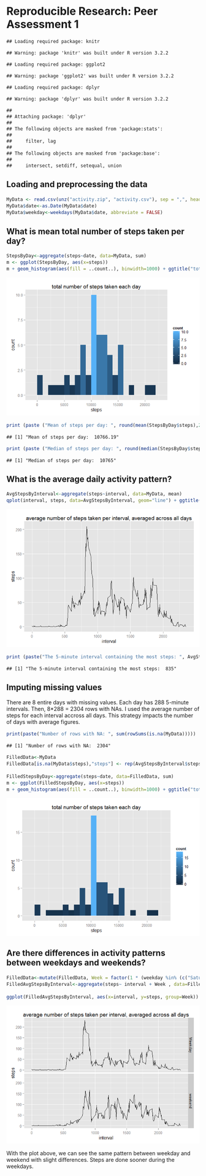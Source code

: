 # Reproducible Research: Peer Assessment 1


```
## Loading required package: knitr
```

```
## Warning: package 'knitr' was built under R version 3.2.2
```



```
## Loading required package: ggplot2
```

```
## Warning: package 'ggplot2' was built under R version 3.2.2
```

```
## Loading required package: dplyr
```

```
## Warning: package 'dplyr' was built under R version 3.2.2
```

```
## 
## Attaching package: 'dplyr'
## 
## The following objects are masked from 'package:stats':
## 
##     filter, lag
## 
## The following objects are masked from 'package:base':
## 
##     intersect, setdiff, setequal, union
```


## Loading and preprocessing the data

```r
MyData <- read.csv(unz("activity.zip", "activity.csv"), sep = ",", header = TRUE, strip.white = TRUE)
MyData$date<-as.Date(MyData$date)
MyData$weekday<-weekdays(MyData$date, abbreviate = FALSE)
```


## What is mean total number of steps taken per day?


```r
StepsByDay<-aggregate(steps~date, data=MyData, sum)
m <- ggplot(StepsByDay, aes(x=steps)) 
m + geom_histogram(aes(fill = ..count..), binwidth=1000) + ggtitle("total number of steps taken each day")
```

![](PA1_template_files/figure-html/unnamed-chunk-3-1.png) 

```r
print (paste ("Mean of steps per day: ", round(mean(StepsByDay$steps),2)))
```

```
## [1] "Mean of steps per day:  10766.19"
```

```r
print (paste ("Median of steps per day: ", round(median(StepsByDay$steps),2)))
```

```
## [1] "Median of steps per day:  10765"
```


## What is the average daily activity pattern?


```r
AvgStepsByInterval<-aggregate(steps~interval, data=MyData, mean)
qplot(interval, steps, data=AvgStepsByInterval, geom="line") + ggtitle("average number of steps taken per interval, averaged across all days")
```

![](PA1_template_files/figure-html/unnamed-chunk-4-1.png) 

```r
print (paste("The 5-minute interval containing the most steps: ", AvgStepsByInterval[AvgStepsByInterval$steps == max(AvgStepsByInterval$steps),]$interval))
```

```
## [1] "The 5-minute interval containing the most steps:  835"
```

## Imputing missing values

There are 8 entire days with missing values. Each day has 288 5-minute intervals. Then, 8*288 = 2304 rows with NAs.
I used the average number of steps for each interval accross all days.
This strategy impacts the number of days with average figures.


```r
print(paste("Number of rows with NA: ", sum(rowSums(is.na(MyData)))))
```

```
## [1] "Number of rows with NA:  2304"
```

```r
FilledData<-MyData
FilledData[is.na(MyData$steps),"steps"] <- rep(AvgStepsByInterval$steps, 8)

FilledStepsByDay<-aggregate(steps~date, data=FilledData, sum)
m <- ggplot(FilledStepsByDay, aes(x=steps)) 
m + geom_histogram(aes(fill = ..count..), binwidth=1000) + ggtitle("total number of steps taken each day")
```

![](PA1_template_files/figure-html/unnamed-chunk-5-1.png) 


## Are there differences in activity patterns between weekdays and weekends?


```r
FilledData<-mutate(FilledData, Week = factor(1 * (weekday %in% (c("Saturday", "Sunday"))), labels = c("Weekday", "weekend")))
FilledAvgStepsByInterval<-aggregate(steps~ interval + Week , data=FilledData, mean)

ggplot(FilledAvgStepsByInterval, aes(x=interval, y=steps, group=Week)) + geom_line() + facet_grid(Week~.) + ggtitle("average number of steps taken per interval, averaged across all days")
```

![](PA1_template_files/figure-html/unnamed-chunk-6-1.png) 

With the plot above, we can see the same pattern between weekday and weekend with slight differences. Steps are done sooner during the weekdays. 

